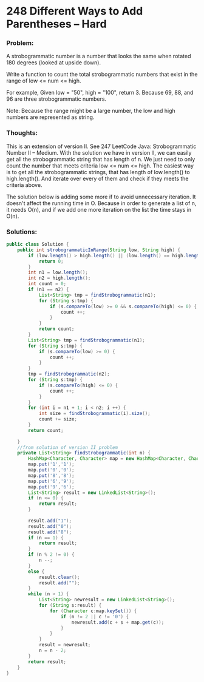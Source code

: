 # 248 Different Ways to Add Parentheses – Hard

### Problem:

A strobogrammatic number is a number that looks the same when rotated 180 degrees (looked at upside down).

Write a function to count the total strobogrammatic numbers that exist in the range of low <= num <= high.

For example,
Given low = "50", high = "100", return 3. Because 69, 88, and 96 are three strobogrammatic numbers.

Note:
Because the range might be a large number, the low and high numbers are represented as string.

### Thoughts:

This is an extension of version II. See 247 LeetCode Java: Strobogrammatic Number II – Medium.
With the solution we have in version II, we can easily get all the strobogrammatic string that has length of n.
We just need to only count the number that meets criteria low <= num <= high.
The easiest way is to get all the strobogrammatic strings, that has length of low.length() to high.length(). And iterate over every of them and check if they meets the criteria above.

The solution below is adding some more if to avoid unnecessary iteration. It doesn't affect the running time in O. Because in order to generate a list of n, it needs O(n), and if we add one more iteration on the list the time stays in O(n).

### Solutions:

```java
public class Solution {
    public int strobogrammaticInRange(String low, String high) {
        if (low.length() > high.length() || (low.length() == high.length() && low.compareTo(high) == 1)) {
            return 0;
        }
        int n1 = low.length();
        int n2 = high.length();
        int count = 0;
        if (n1 == n2) {
            List<String> tmp = findStrobogrammatic(n1);
            for (String s:tmp) {
                if (s.compareTo(low) >= 0 && s.compareTo(high) <= 0) {
                    count ++;
                }
            }
            return count;
        }
        List<String> tmp = findStrobogrammatic(n1);
        for (String s:tmp) {
            if (s.compareTo(low) >= 0) {
                count ++;
            }
        }
        tmp = findStrobogrammatic(n2);
        for (String s:tmp) {
            if (s.compareTo(high) <= 0) {
                count ++;
            }
        }
        for (int i = n1 + 1; i < n2; i ++) {
            int size = findStrobogrammatic(i).size();
            count += size;
        }
        return count;
 
    }
    //from solution of version II problem
    private List<String> findStrobogrammatic(int n) {
        HashMap<Character, Character> map = new HashMap<Character, Character>();
        map.put('1','1');
        map.put('0','0');
        map.put('8','8');
        map.put('6','9');
        map.put('9','6');
        List<String> result = new LinkedList<String>();
        if (n <= 0) {
            return result;
        }
 
        result.add("1");
        result.add("0");
        result.add("8");
        if (n == 1) {
            return result;
        }
        if (n % 2 != 0) {
            n --;
        }
        else {
            result.clear();
            result.add("");
        }
        while (n > 1) {
            List<String> newresult = new LinkedList<String>();
            for (String s:result) {
                for (Character c:map.keySet()) {
                    if (n != 2 || c != '0') {
                        newresult.add(c + s + map.get(c));
                    }
                }
            }
            result = newresult;
            n = n - 2;
        }     
        return result;
    }
}
```